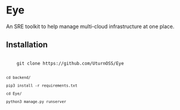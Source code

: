 # Eye

An SRE toolkit to help manage multi-cloud infrastructure at one place. 

## Installation

<code>
    git clone https://github.com/UturnOSS/Eye

    cd backend/ 

    pip3 install -r requirements.txt

    cd Eye/ 

    python3 manage.py runserver
    
</code>

